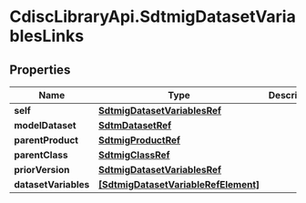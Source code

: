 # CdiscLibraryApi.SdtmigDatasetVariablesLinks

## Properties

Name | Type | Description | Notes
------------ | ------------- | ------------- | -------------
**self** | [**SdtmigDatasetVariablesRef**](SdtmigDatasetVariablesRef.md) |  | [optional] 
**modelDataset** | [**SdtmDatasetRef**](SdtmDatasetRef.md) |  | [optional] 
**parentProduct** | [**SdtmigProductRef**](SdtmigProductRef.md) |  | [optional] 
**parentClass** | [**SdtmigClassRef**](SdtmigClassRef.md) |  | [optional] 
**priorVersion** | [**SdtmigDatasetVariablesRef**](SdtmigDatasetVariablesRef.md) |  | [optional] 
**datasetVariables** | [**[SdtmigDatasetVariableRefElement]**](SdtmigDatasetVariableRefElement.md) |  | [optional] 


